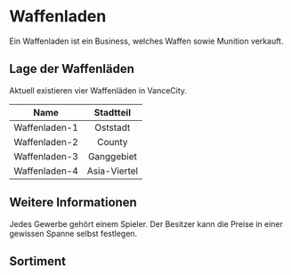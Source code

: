 # Waffenladen
Ein Waffenladen ist ein Business, welches Waffen sowie Munition verkauft.

## Lage der Waffenläden
Aktuell existieren vier Waffenläden in VanceCity. 

| Name          | Stadtteil    |
|:-------------:|:------------:|
| Waffenladen-1 | Oststadt     |
| Waffenladen-2 | County       |
| Waffenladen-3 | Ganggebiet   |
| Waffenladen-4 | Asia-Viertel |

## Weitere Informationen
Jedes Gewerbe gehört einem Spieler. Der Besitzer kann die Preise in einer gewissen Spanne selbst festlegen. 


## Sortiment
